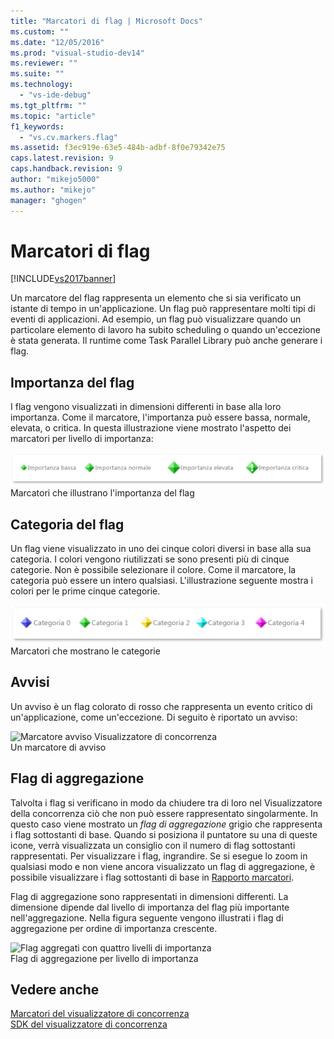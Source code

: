```yaml
---
title: "Marcatori di flag | Microsoft Docs"
ms.custom: ""
ms.date: "12/05/2016"
ms.prod: "visual-studio-dev14"
ms.reviewer: ""
ms.suite: ""
ms.technology: 
  - "vs-ide-debug"
ms.tgt_pltfrm: ""
ms.topic: "article"
f1_keywords: 
  - "vs.cv.markers.flag"
ms.assetid: f3ec919e-63e5-484b-adbf-8f0e79342e75
caps.latest.revision: 9
caps.handback.revision: 9
author: "mikejo5000"
ms.author: "mikejo"
manager: "ghogen"
---
```

# Marcatori di flag
[!INCLUDE[vs2017banner](../code-quality/includes/vs2017banner.md)]

Un marcatore del flag rappresenta un elemento che si sia verificato un istante di tempo in un'applicazione.  Un flag può rappresentare molti tipi di eventi di applicazioni.  Ad esempio, un flag può visualizzare quando un particolare elemento di lavoro ha subito scheduling o quando un'eccezione è stata generata.  Il runtime come Task Parallel Library può anche generare i flag.  
  
## Importanza del flag  
 I flag vengono visualizzati in dimensioni differenti in base alla loro importanza.  Come il marcatore, l'importanza può essere bassa, normale, elevata, o critica.  In questa illustrazione viene mostrato l'aspetto dei marcatori per livello di importanza:  
  
 ![Marcatori di importanza bassa, normale, alta e critica](../profiling/media/cvmarkerimportance.png "CVMarkerImportance")  
Marcatori che illustrano l'importanza del flag  
  
## Categoria del flag  
 Un flag viene visualizzato in uno dei cinque colori diversi in base alla sua categoria.  I colori vengono riutilizzati se sono presenti più di cinque categorie.  Non è possibile selezionare il colore.  Come il marcatore, la categoria può essere un intero qualsiasi.  L'illustrazione seguente mostra i colori per le prime cinque categorie.  
  
 ![Cinque colori di marcatori categoria](../profiling/media/cvmarkercategory.png "CVMarkerCategory")  
Marcatori che mostrano le categorie  
  
## Avvisi  
 Un avviso è un flag colorato di rosso che rappresenta un evento critico di un'applicazione, come un'eccezione.  Di seguito è riportato un avviso:  
  
 ![Marcatore avviso Visualizzatore di concorrenza](../profiling/media/cvmarkeralert.png "CVMarkerAlert")  
Un marcatore di avviso  
  
## Flag di aggregazione  
 Talvolta i flag si verificano in modo da chiudere tra di loro nel Visualizzatore della concorrenza ciò che non può essere rappresentato singolarmente.  In questo caso viene mostrato un *flag di aggregazione* grigio che rappresenta i flag sottostanti di base.  Quando si posiziona il puntatore su una di queste icone, verrà visualizzata un consiglio con il numero di flag sottostanti rappresentati.  Per visualizzare i flag, ingrandire.  Se si esegue lo zoom in qualsiasi modo e non viene ancora visualizzato un flag di aggregazione, è possibile visualizzare i flag sottostanti di base in [Rapporto marcatori](../profiling/markers-report.md).  
  
 Flag di aggregazione sono rappresentati in dimensioni differenti.  La dimensione dipende dal livello di importanza del flag più importante nell'aggregazione.  Nella figura seguente vengono illustrati i flag di aggregazione per ordine di importanza crescente.  
  
 ![Flag aggregati con quattro livelli di importanza](../profiling/media/cvmarkeraggregate.png "CVMarkerAggregate")  
Flag di aggregazione per livello di importanza  
  
## Vedere anche  
 [Marcatori del visualizzatore di concorrenza](../profiling/concurrency-visualizer-markers.md)   
 [SDK del visualizzatore di concorrenza](../profiling/concurrency-visualizer-sdk.md)